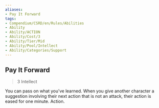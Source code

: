 ```yaml
---
aliases:
- Pay It Forward
tags:
- Compendium/CSRD/en/Rules/Abilities
- Ability
- Ability/ACTION
- Ability/Cost/3
- Ability/Tier/Mid
- Ability/Pool/Intellect
- Ability/Categories/Support
---
```


  
## Pay It Forward  
>3  Intellect  
  
You can pass on what you've learned. When you give another character a suggestion involving their next action that is not an attack, their action is eased for one minute. Action.